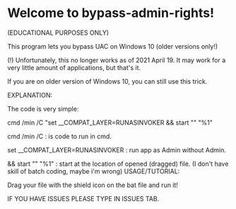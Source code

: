 # Welcome to bypass-admin-rights!

(EDUCATIONAL PURPOSES ONLY)

This program lets you bypass UAC on Windows 10 (older versions only!)

(!) Unfortunately, this no longer works as of 2021 April 19. It may work for a very little amount of applications, but that's it. 

If you are on older version of Windows 10, you can still use this trick.

EXPLANATION:

The code is very simple:

cmd /min /C "set __COMPAT_LAYER=RUNASINVOKER && start "" "%1"

cmd /min /C : is code to run in cmd.

set __COMPAT_LAYER=RUNASINVOKER : run app as Admin without Admin.

 && start "" "%1" : start at the location of opened (dragged) file.
 (I don't have skill of batch coding, maybe i'm wrong)
 USAGE/TUTORIAL:

 Drag your file with the shield icon on the bat file and run it!


 IF YOU HAVE ISSUES PLEASE TYPE IN ISSUES TAB.
